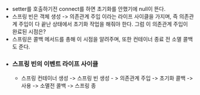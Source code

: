 * setter를 호출하기전 connect를 하면 초기화를 안했기에 null이 뜬다. 
* 스프링 빈은 객체 생성 -> 의존관계 주입 이라는 라이프 사이클을 가지며, 즉 의존관계 주입이 다 끝난 상태에서 초기화 작업을 해줘야 한다. 그럼 이 의존관계 주입이 완료된 시점은?
* 스프링은 콜백 메서드를 총해 이 시점을 알려주며, 또한 컨테이너 종료 전 소멸 콜백도 준다.
* ### 스프링 빈의 이벤트 라이프 사이클
	* 스프링 컨테이너 생성 -> 스프링 빈 생성 - > 의존관계 주입 -> 초기화 콜백 -> 사용 -> 소멸전 콜백 -> 스프링 종
